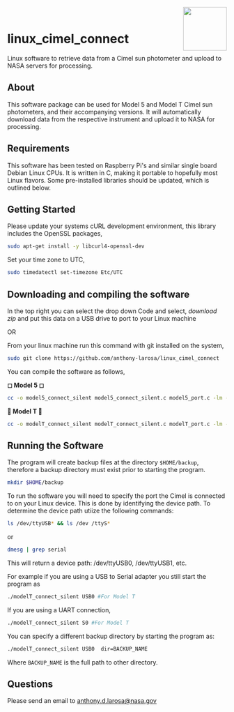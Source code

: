 <img align="right" width="100" height="100" src="https://cdn.iconscout.com/icon/free/png-256/linux-8-202409.png"><br/>


# linux_cimel_connect
Linux software to retrieve data from a Cimel sun photometer and upload to NASA servers for processing.

## About ##
This software package can be used for Model 5 and Model T Cimel sun photometers, and their accompanying versions. It will automatically download data from the respective instrument and upload it to NASA for processing.

## Requirements ##
This software has been tested on Raspberry Pi's and similar single board Debian Linux CPUs. It is written in C, making it portable to hopefully most Linux flavors. Some pre-installed libraries should be updated, which is outlined below.

## Getting Started ##
Please update your systems cURL development environment, this library includes the OpenSSL packages,
```bash
sudo apt-get install -y libcurl4-openssl-dev
```

Set your time zone to UTC,
```bash
sudo timedatectl set-timezone Etc/UTC
```
## Downloading and compiling the software ##
In the top right you can select the drop down Code and select, _download zip_ and put this data on a USB drive to port to your Linux machine

OR

From your linux machine run this command with git installed on the system,

```bash
sudo git clone https://github.com/anthony-larosa/linux_cimel_connect
```
You can compile the software as follows,

**&#9723; Model 5 &#9723;**
```bash
cc -o model5_connect_silent model5_connect_silent.c model5_port.c -lm -lcurl
```

**&#x1F536; Model T &#x1F536;**
```bash
cc -o modelT_connect_silent modelT_connect_silent.c modelT_port.c -lm -lcurl 
```
## Running the Software ##
The program will create backup files at the directory `$HOME/backup`, therefore a backup directory must exist prior to starting the program.
```bash
mkdir $HOME/backup
```

To run the software you will need to specify the port the Cimel is connected to on your Linux device. This is done by identifying the device path. To determine the device path utiize the following commands:
```bash
ls /dev/ttyUSB* && ls /dev /ttyS*
```
or
```bash
dmesg | grep serial
```
This will return a device path: /dev/ttyUSB0, /dev/ttyUSB1, etc.

For example if you are using a USB to Serial adapter you still start the program as
```bash
./modelT_connect_silent USB0 #For Model T
```
If you are using a UART connection,
```bash
./modelT_connect_silent S0 #For Model T
```

You can specify a different backup directory by starting the program as:
```bash
./modelT_connect_silent USB0  dir=BACKUP_NAME
```

Where `BACKUP_NAME` is the full path to other directory. 

## Questions ##

Please send an email to anthony.d.larosa@nasa.gov
